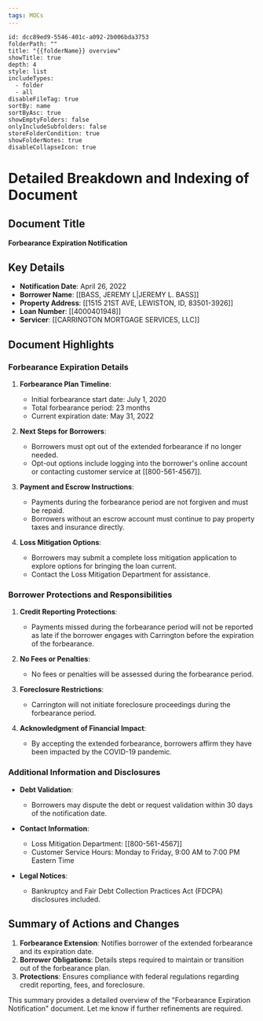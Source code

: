 ```yaml
---
tags: MOCs
---
```

```folder-overview
id: dcc89ed9-5546-401c-a092-2b006bda3753
folderPath: ""
title: "{{folderName}} overview"
showTitle: true
depth: 4
style: list
includeTypes:
  - folder
  - all
disableFileTag: true
sortBy: name
sortByAsc: true
showEmptyFolders: false
onlyIncludeSubfolders: false
storeFolderCondition: true
showFolderNotes: true
disableCollapseIcon: true
```

# Detailed Breakdown and Indexing of Document

## Document Title
**Forbearance Expiration Notification**

## Key Details
- **Notification Date**: April 26, 2022
- **Borrower Name**: [[BASS, JEREMY L|JEREMY L. BASS]]
- **Property Address**: [[1515 21ST AVE, LEWISTON, ID, 83501-3926]]
- **Loan Number**: [[4000401948]]
- **Servicer**: [[CARRINGTON MORTGAGE SERVICES, LLC]]

## Document Highlights

### Forbearance Expiration Details
1. **Forbearance Plan Timeline**:
   - Initial forbearance start date: July 1, 2020
   - Total forbearance period: 23 months
   - Current expiration date: May 31, 2022

2. **Next Steps for Borrowers**:
   - Borrowers must opt out of the extended forbearance if no longer needed.
   - Opt-out options include logging into the borrower's online account or contacting customer service at [[800-561-4567]].

3. **Payment and Escrow Instructions**:
   - Payments during the forbearance period are not forgiven and must be repaid.
   - Borrowers without an escrow account must continue to pay property taxes and insurance directly.

4. **Loss Mitigation Options**:
   - Borrowers may submit a complete loss mitigation application to explore options for bringing the loan current.
   - Contact the Loss Mitigation Department for assistance.

### Borrower Protections and Responsibilities
1. **Credit Reporting Protections**:
   - Payments missed during the forbearance period will not be reported as late if the borrower engages with Carrington before the expiration of the forbearance.

2. **No Fees or Penalties**:
   - No fees or penalties will be assessed during the forbearance period.

3. **Foreclosure Restrictions**:
   - Carrington will not initiate foreclosure proceedings during the forbearance period.

4. **Acknowledgment of Financial Impact**:
   - By accepting the extended forbearance, borrowers affirm they have been impacted by the COVID-19 pandemic.

### Additional Information and Disclosures
- **Debt Validation**:
   - Borrowers may dispute the debt or request validation within 30 days of the notification date.

- **Contact Information**:
   - Loss Mitigation Department: [[800-561-4567]]
   - Customer Service Hours: Monday to Friday, 9:00 AM to 7:00 PM Eastern Time

- **Legal Notices**:
   - Bankruptcy and Fair Debt Collection Practices Act (FDCPA) disclosures included.

## Summary of Actions and Changes
1. **Forbearance Extension**: Notifies borrower of the extended forbearance and its expiration date.
2. **Borrower Obligations**: Details steps required to maintain or transition out of the forbearance plan.
3. **Protections**: Ensures compliance with federal regulations regarding credit reporting, fees, and foreclosure.

This summary provides a detailed overview of the "Forbearance Expiration Notification" document. Let me know if further refinements are required.

